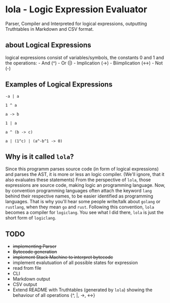 # lola - Logic Expression Evaluator
Parser, Compiler and Interpreted for logical expressions,
outputting Truthtables in Markdown and CSV format.

## about Logical Expressions
logical expressions consist of variables/symbols, the constants 0 and 1 and the operations:
    - And (^)
    - Or  (|)
    - Implication (->)
    - Biimplication (<->)
    - Not (-)

## Examples of Logical Expressions
```
-a | a

1 ^ a

a -> b

1 | a

a ^ (b -> c)

a | (1^c) | (a^-b^1 -> 0)
```

## Why is it called `lola`?
Since this programm parses source code (in form of logical expressions) and parses the AST, it is more or less an logic compiler. (We'll ignore, that it also evaluates these statements)
From the perspective of `lola`, those expressions are source code, making logic an programming language.
Now, by convention programming languages often attach the keyword `lang` behind their respective names, to be easier identified as programming languages.
That is why you'll hear some people write/talk about `golang` or `rustlang`, when they mean `go` and `rust`.
Following this convention, `lola` becomes a compiler for `logiclang`.
You see what I did there, `lola` is just the short form of `logiclang`.



## TODO
- ~~implementing Parser~~
- ~~Bytecode generation~~
- ~~implement Stack Machine to interpret bytecode~~
- implement evalutuation of all possible states for expression
- read from file
- CLI
- Markdown output
- CSV output
- Extend README with Truthtables (generated by `lola`) showing the behaviour of all operations {^, |, ->, <->}
